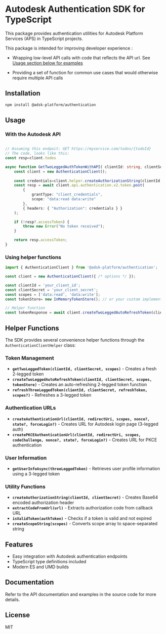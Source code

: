 # Autodesk Authentication SDK for TypeScript

This package provides authentication utilities for Autodesk Platform Services (APS) in TypeScript projects.

This package is intended for improving developer experience :

- Wrapping low-level API calls with code that reflects the API url. See [Usage section below for examples](#usage)

- Providing a set of function for common use cases that would otherwise require multiple API calls

## Installation

```sh
npm install @adsk-platform/authentication
```

## Usage

### With the Autodesk API

``` typescript

// Assuming this endpoit: GET https://myservice.com/todos/{todoId}
// The code, looks like this:
const resp=client.todos

```


```typescript
async function GetTwoLeggedAuthTokenWithAPI( clientId: string, clientSecret: string ):Promise<string> {
    const client = new AuthenticationClient();
    
    const credentials=client.helper.createAuthorizationString(clientId,clientSecret)
    const resp = await client.api.authentication.v2.token.post(
        {
            grantType: "client_credentials",
            scope: "data:read data:write"
        },
        { headers: { "Authorization": credentials } }
    );

    if (!resp?.accessToken) {
        throw new Error("No token received");
    }

    return resp.accessToken;
}
```

### Using helper functions

```typescript
import { AuthenticationClient } from '@adsk-platform/authentication';

const client = new AuthenticationClient({ /* options */ });

const clientId = 'your_client_id';
const clientSecret = 'your_client_secret';
const scopes = ['data:read', 'data:write'];
const tokenStore= new InMemoryTokenStore(); // or your custom implementation

// Helper function
const tokenResponse = await client.createTwoLeggedAutoRefreshToken(clientId, clientSecret, scopes, tokenStore);
```

## Helper Functions

The SDK provides several convenience helper functions through the `AuthenticationClientHelper` class:

### Token Management

- **`getTwoLeggedToken(clientId, clientSecret, scopes)`** - Creates a fresh 2-legged token
- **`createTwoLeggedAutoRefreshToken(clientId, clientSecret, scopes, tokenStore)`** - Creates an auto-refreshing 2-legged token function
- **`refreshThreeLeggedToken(clientId, clientSecret, refreshToken, scopes?)`** - Refreshes a 3-legged token

### Authentication URLs

- **`createAuthenticationUrl(clientId, redirectUri, scopes, nonce?, state?, forceLogin?)`** - Creates URL for Autodesk login page (3-legged auth)
- **`createPKCEAuthenticationUrl(clientId, redirectUri, scopes, codeChallenge, nonce?, state?, forceLogin?)`** - Creates URL for PKCE authentication

### User Information

- **`getUserInfoAsync(threeLeggedToken)`** - Retrieves user profile information using a 3-legged token

### Utility Functions

- **`createAuthorizationString(clientId, clientSecret)`** - Creates Base64 encoded authorization header
- **`extractCodeFromUrl(url)`** - Extracts authorization code from callback URL
- **`isValidToken(authToken)`** - Checks if a token is valid and not expired
- **`createScopeString(scopes)`** - Converts scope array to space-separated string

## Features

- Easy integration with Autodesk authentication endpoints
- TypeScript type definitions included
- Modern ES and UMD builds

## Documentation

Refer to the API documentation and examples in the source code for more details.

## License

MIT
